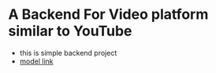 # A Backend For Video platform similar to YouTube 
- this is simple backend project  
- [model link ](https://app.eraser.io/workspace/rQeZsvsxBrTT3f98rtiN?origin=share)